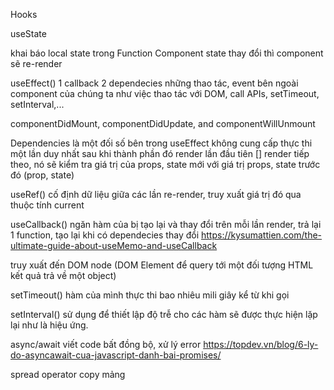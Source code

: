 Hooks

useState

khai báo local state trong Function Component
state thay đổi thì component sẽ re-render

useEffect() 1 callback 2 dependecies
những thao tác, event bên ngoài component của chúng ta như việc thao tác với DOM, call APIs, setTimeout, setInterval,...

componentDidMount, componentDidUpdate, and componentWillUnmount

Dependencies là một đối số bên trong useEffect
không cung cấp
thực thi một lần duy nhất sau khi thành phần đó render lần đầu tiên []
render tiếp theo, nó sẽ kiểm tra giá trị của props, state mới với giá trị props, state trước đó (prop, state)

useRef()
cố định dữ liệu giữa các lần re-render, truy xuất giá trị đó qua thuộc tính current

useCallback()
ngăn hàm của bị tạo lại và thay đổi trên mỗi lần render, trả lại 1 function, tạo lại khi có dependecies thay đổi
https://kysumattien.com/the-ultimate-guide-about-useMemo-and-useCallback

truy xuất đến DOM node (DOM Element để query tới một đối tượng HTML kết quả trả về một object)

setTimeout()
hàm của mình thực thi bao nhiêu mili giây kể từ khi gọi

setInterval()
sử dụng để thiết lập độ trễ cho các hàm sẽ được thực hiện lặp lại như là hiệu ứng.

async/await viết code bất đồng bộ, xử lý error
https://topdev.vn/blog/6-ly-do-asyncawait-cua-javascript-danh-bai-promises/

spread operator
copy mảng

